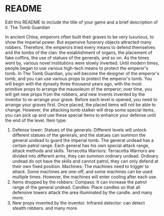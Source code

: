 # README
Edit this README to include the title of your game and a brief description of it.
The Tomb Guardian

In ancient China, emperors often built their graves to be very luxurious, to show the imperial power. But expensive funerary objects attracted many robbers. Therefore, the emperors tried every means to defend themselves and the tombs of the clan: the establishment of organs, the placement of fake coffins, the use of statues of the generals, and so on. As the times went by, various novel institutions were slowly invented. Until modern times, people began to use various high-tech means to protect the emperor's tomb.
In The Tomb Guardian, you will become the designer of the emperor's tomb, and you can use various props to protect the emperor's tomb. You will begin with the dynasty three thousand years ago, with the most primitive props to arrange the mausoleum of the emperor; over time, you will get new props from the robbers, and new invents invented by the inventor to re-arrange your grave.
Before each level is opened, you need to arrange your graves first. Once placed, the placed items will not be able to change. However, the attacking tomb stalker will drop some special items, you can pick up and use these special items to enhance your defense until the end of the level.
Item type:
1. Defense tower:
Statues of the generals: Different levels will unlock different statues of the generals, and the statues can summon the general undead to guard the imperial tomb. The general undead has a certain patrol range. Each general has his own special attack range, attack methods and skills.
Terracotta Warriors: Terracotta Warriors are divided into different arms, they can summon ordinary undead. Ordinary undead do not have the skills and cannot patrol, they can only defend at their own fixed position.
Machines: The machines need to trigger to attack. Some machines are one-off, and some machines can be used multiple times. However, the machines will enter cooling after each use.
2. Items dropped by the robbers:
Compass: It can increase the patrol range of the general undead.
Candles: Place candles so that all defensive towers attack the area illuminated by the candle.
and many more.
3. New props invented by the inventor:
Infrared detector: can detect stealth robbers.
and many more.
